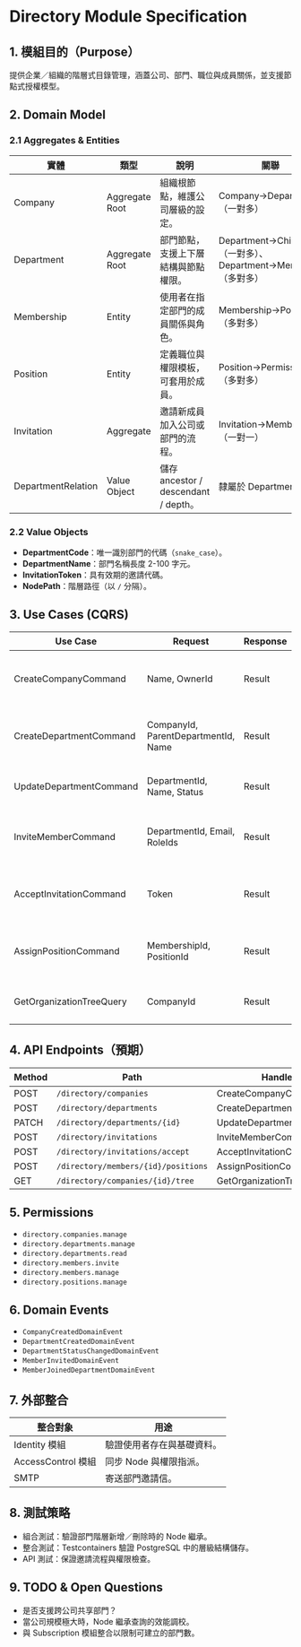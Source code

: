 # Directory Module Specification

## 1. 模組目的（Purpose）
提供企業／組織的階層式目錄管理，涵蓋公司、部門、職位與成員關係，並支援節點式授權模型。

## 2. Domain Model

### 2.1 Aggregates & Entities
| 實體 | 類型 | 說明 | 關聯 |
|------|------|------|------|
| Company | Aggregate Root | 組織根節點，維護公司層級的設定。 | Company→Departments（一對多） |
| Department | Aggregate Root | 部門節點，支援上下層結構與節點權限。 | Department→Children（一對多）、Department→Members（多對多） |
| Membership | Entity | 使用者在指定部門的成員關係與角色。 | Membership→Positions（多對多） |
| Position | Entity | 定義職位與權限模板，可套用於成員。 | Position→Permissions（多對多） |
| Invitation | Aggregate | 邀請新成員加入公司或部門的流程。 | Invitation→Membership（一對一） |
| DepartmentRelation | Value Object | 儲存 ancestor / descendant / depth。 | 隸屬於 Department |

### 2.2 Value Objects
- **DepartmentCode**：唯一識別部門的代碼（`snake_case`）。
- **DepartmentName**：部門名稱長度 2-100 字元。
- **InvitationToken**：具有效期的邀請代碼。
- **NodePath**：階層路徑（以 `/` 分隔）。

## 3. Use Cases (CQRS)
| Use Case | Request | Response | 描述 |
|----------|---------|----------|------|
| CreateCompanyCommand | Name, OwnerId | Result<CompanyId> | 建立公司並建立 root 部門。 |
| CreateDepartmentCommand | CompanyId, ParentDepartmentId, Name | Result<DepartmentId> | 在指定節點下建立部門。 |
| UpdateDepartmentCommand | DepartmentId, Name, Status | Result | 修改部門屬性。 |
| InviteMemberCommand | DepartmentId, Email, RoleIds | Result<InvitationId> | 建立邀請並寄送 Email。 |
| AcceptInvitationCommand | Token | Result<MembershipId> | 受邀者接受並成為成員。 |
| AssignPositionCommand | MembershipId, PositionId | Result | 指派職位與權限模板。 |
| GetOrganizationTreeQuery | CompanyId | Result<OrganizationTreeDto> | 取得樹狀結構。 |

## 4. API Endpoints（預期）
| Method | Path | Handler | 權限 |
|--------|------|---------|------|
| POST | `/directory/companies` | CreateCompanyCommand | `directory.companies.manage` |
| POST | `/directory/departments` | CreateDepartmentCommand | `directory.departments.manage` |
| PATCH | `/directory/departments/{id}` | UpdateDepartmentCommand | `directory.departments.manage` |
| POST | `/directory/invitations` | InviteMemberCommand | `directory.members.invite` |
| POST | `/directory/invitations/accept` | AcceptInvitationCommand | Public |
| POST | `/directory/members/{id}/positions` | AssignPositionCommand | `directory.members.manage` |
| GET | `/directory/companies/{id}/tree` | GetOrganizationTreeQuery | `directory.departments.read` |

## 5. Permissions
- `directory.companies.manage`
- `directory.departments.manage`
- `directory.departments.read`
- `directory.members.invite`
- `directory.members.manage`
- `directory.positions.manage`

## 6. Domain Events
- `CompanyCreatedDomainEvent`
- `DepartmentCreatedDomainEvent`
- `DepartmentStatusChangedDomainEvent`
- `MemberInvitedDomainEvent`
- `MemberJoinedDepartmentDomainEvent`

## 7. 外部整合
| 整合對象 | 用途 |
|------------|------|
| Identity 模組 | 驗證使用者存在與基礎資料。
| AccessControl 模組 | 同步 Node 與權限指派。
| SMTP | 寄送部門邀請信。

## 8. 測試策略
- 組合測試：驗證部門階層新增／刪除時的 Node 繼承。
- 整合測試：Testcontainers 驗證 PostgreSQL 中的層級結構儲存。
- API 測試：保證邀請流程與權限檢查。

## 9. TODO & Open Questions
- 是否支援跨公司共享部門？
- 當公司規模極大時，Node 繼承查詢的效能調校。
- 與 Subscription 模組整合以限制可建立的部門數。
